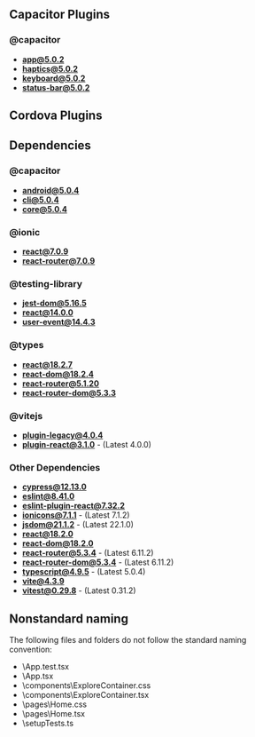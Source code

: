 ## Capacitor Plugins

### @capacitor
- **app@5.0.2**
- **haptics@5.0.2**
- **keyboard@5.0.2**
- **status-bar@5.0.2**
## Cordova Plugins

## Dependencies

### @capacitor
- **android@5.0.4**
- **cli@5.0.4**
- **core@5.0.4**
### @ionic
- **react@7.0.9**
- **react-router@7.0.9**
### @testing-library
- **jest-dom@5.16.5**
- **react@14.0.0**
- **user-event@14.4.3**
### @types
- **react@18.2.7**
- **react-dom@18.2.4**
- **react-router@5.1.20**
- **react-router-dom@5.3.3**
### @vitejs
- **plugin-legacy@4.0.4**
- **plugin-react@3.1.0** - (Latest 4.0.0)
### Other Dependencies
- **cypress@12.13.0**
- **eslint@8.41.0**
- **eslint-plugin-react@7.32.2**
- **ionicons@7.1.1** - (Latest 7.1.2)
- **jsdom@21.1.2** - (Latest 22.1.0)
- **react@18.2.0**
- **react-dom@18.2.0**
- **react-router@5.3.4** - (Latest 6.11.2)
- **react-router-dom@5.3.4** - (Latest 6.11.2)
- **typescript@4.9.5** - (Latest 5.0.4)
- **vite@4.3.9**
- **vitest@0.29.8** - (Latest 0.31.2)


## Nonstandard naming
The following files and folders do not follow the standard naming convention:

- \App.test.tsx
- \App.tsx
- \components\ExploreContainer.css
- \components\ExploreContainer.tsx
- \pages\Home.css
- \pages\Home.tsx
- \setupTests.ts
